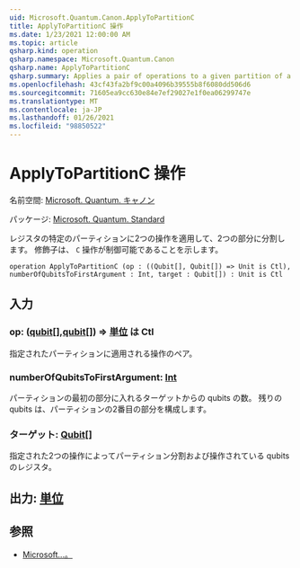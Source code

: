```yaml
---
uid: Microsoft.Quantum.Canon.ApplyToPartitionC
title: ApplyToPartitionC 操作
ms.date: 1/23/2021 12:00:00 AM
ms.topic: article
qsharp.kind: operation
qsharp.namespace: Microsoft.Quantum.Canon
qsharp.name: ApplyToPartitionC
qsharp.summary: Applies a pair of operations to a given partition of a register into two parts. The modifier `C` indicates that the operation is controllable.
ms.openlocfilehash: 43cf43fa2bf9c00a4096b39555b8f6080dd506d6
ms.sourcegitcommit: 71605ea9cc630e84e7ef29027e1f0ea06299747e
ms.translationtype: MT
ms.contentlocale: ja-JP
ms.lasthandoff: 01/26/2021
ms.locfileid: "98850522"
---
```

# <a name="applytopartitionc-operation"></a>ApplyToPartitionC 操作

名前空間: [Microsoft. Quantum. キャノン](xref:Microsoft.Quantum.Canon)

パッケージ: [Microsoft. Quantum. Standard](https://nuget.org/packages/Microsoft.Quantum.Standard)


レジスタの特定のパーティションに2つの操作を適用して、2つの部分に分割します。
修飾子は、 `C` 操作が制御可能であることを示します。

```qsharp
operation ApplyToPartitionC (op : ((Qubit[], Qubit[]) => Unit is Ctl), numberOfQubitsToFirstArgument : Int, target : Qubit[]) : Unit is Ctl
```


## <a name="input"></a>入力

### <a name="op--qubitqubit--unit--is-ctl"></a>op: ([qubit](xref:microsoft.quantum.lang-ref.qubit)[],[qubit](xref:microsoft.quantum.lang-ref.qubit)[]) => [単位](xref:microsoft.quantum.lang-ref.unit)  は Ctl

指定されたパーティションに適用される操作のペア。


### <a name="numberofqubitstofirstargument--int"></a>numberOfQubitsToFirstArgument: [Int](xref:microsoft.quantum.lang-ref.int)

パーティションの最初の部分に入れるターゲットからの qubits の数。
残りの qubits は、パーティションの2番目の部分を構成します。


### <a name="target--qubit"></a>ターゲット: [Qubit](xref:microsoft.quantum.lang-ref.qubit)[]

指定された2つの操作によってパーティション分割および操作されている qubits のレジスタ。



## <a name="output--unit"></a>出力: [単位](xref:microsoft.quantum.lang-ref.unit)



## <a name="see-also"></a>参照

- [Microsoft...。](xref:Microsoft.Quantum.Canon.ApplyToPartition)